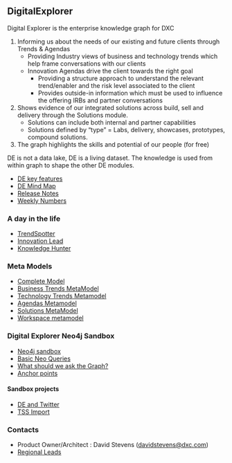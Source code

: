 ## DigitalExplorer 

Digital Explorer is the enterprise knowledge graph for DXC
1.	Informing us about the needs of our existing and future clients through Trends & Agendas
    - Providing Industry views of business and technology trends which help frame conversations with our clients
    - Innovation Agendas drive the client towards the right goal
        - Providing a structure approach to understand the relevant trend/enabler and the risk level associated to the client
        - Provides outside-in information which must be used to influence the offering IRBs and partner conversations
2.	Shows evidence of our integrated solutions across build, sell and delivery through the Solutions module.
    - Solutions can include both internal and partner capabilities
    - Solutions defined by “type” = Labs, delivery, showcases, prototypes, compound solutions.
3.	The graph highlights the skills and potential of our people (for free)

DE is not a data lake, DE is a living dataset.  The knowledge is used from within graph to shape the other DE modules. 

* [DE key features](deFeatures.md)
* [DE Mind Map](deMindMap.md)
* [Release Notes](ReleaseNotes)
* [Weekly Numbers](WeeklyNumbers.md)

### A day in the life

* [TrendSpotter](aDayintheLife/trendSpotter.md)
* [Innovation Lead](aDayintheLife/innovationLead.md)
* [Knowledge Hunter](aDayintheLife/KnowledgeHunter.md)

### Meta Models
* [Complete Model](MetaModels/completeModel.md)
* [Business Trends MetaModel](MetaModels/BusinessTrendMetaModel.md)
* [Technology Trends Metamodel](MetaModels/TechnologyTrendMetaModel.md)
* [Agendas Metamodel](MetaModels/AgendaMetaModel.md)
* [Solutions MetaModel](MetaModels/SolutionMetaModel.md)
* [Workspace metamodel](MetaModels/WorkspaceMetaModel.md)

### Digital Explorer Neo4j Sandbox 

* [Neo4j sandbox](Sandbox/readme.md)
* [Basic Neo Queries](Sandbox/basicQueries.md)
* [What should we ask the Graph?](Sandbox/GraphAnalytics.md)
* [Anchor points](Sandbox/anchorPoints.md)

#### Sandbox projects
* [DE and Twitter](Sandbox/Projects/DETwitter.md)
* [TSS Import](https://github.dxc.com/ArchitectureOffice/DigitalExplorer_TSS_Integration)

### Contacts

* Product Owner/Architect : David Stevens (davidstevens@dxc.com)
* [Regional Leads](regionalLeads.md)